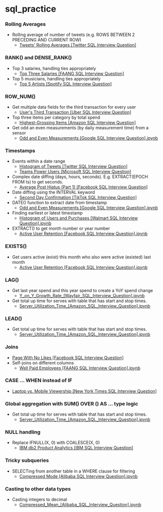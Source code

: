 # sql_practice

### Rolling Averages
* Rolling average of number of tweets (e.g. ROWS BETWEEN 2 PRECEDING AND CURRENT ROW)
  * [Tweets' Rolling Averages [Twitter SQL Interview Question]](https://github.com/lawgorithm/sql_practice/blob/main/Tweets'_Rolling_Averages_%5BTwitter_SQL_Interview_Question%5D.ipynb)
 
### RANK() and DENSE_RANK()
* Top 3 salaries, handling ties appropriately
  * [Top Three Salaries [FAANG SQL Interview Question]](https://github.com/lawgorithm/sql_practice/blob/main/Top_Three_Salaries_%5BFAANG_SQL_Interview_Question%5D.ipynb)
* Top 5 musicians, handling ties appropriately
  * [Top 5 Artists [Spotify SQL Interview Question]](https://colab.research.google.com/github/lawgorithm/sql_practice/blob/main/Top_5_Artists_%5BSpotify_SQL_Interview_Question%5D.ipynb)

### ROW_NUM()
* Get multiple data fields for the third transaction for every user
  * [User's Third Transaction [Uber SQL Interview Question]](https://github.com/lawgorithm/sql_practice/blob/main/User's_Third_Transaction_%5BUber_SQL_Interview_Question%5D.ipynb)
* Top three items per category by total spend
  * [Highest-Grossing Items [Amazon SQL Interview Question]](https://github.com/lawgorithm/sql_practice/blob/main/Highest_Grossing_Items_%5BAmazon_SQL_Interview_Question%5D.ipynb)
* Get odd an even measurements (by daily measurement time) from a sensor
  * [Odd and Even Measurements [Google SQL Interview Question].ipynb](https://github.com/lawgorithm/sql_practice/blob/main/Odd_and_Even_Measurements_%5BGoogle_SQL_Interview_Question%5D.ipynb)

### Timestamps
* Events within a date range
  * [Histogram of Tweets [Twitter SQL Interview Question]](https://github.com/lawgorithm/sql_practice/blob/main/Histogram_of_Tweets_%5BTwitter_SQL_Interview_Question%5D.ipynb)
  * [Teams Power Users [Microsoft SQL Interview Question]](https://github.com/lawgorithm/sql_practice/blob/main/Teams_Power_Users_%5BMicrosoft_SQL_Interview_Question%5D.ipynb)
* Complex date diffing (days, hours, seconds). E.g. EXTRACT(EPOCH FROM ts) to get seconds.
  * [Average Post Hiatus (Part 1) [Facebook SQL Interview Question]](https://github.com/lawgorithm/sql_practice/blob/main/Average_Post_Hiatus_(Part_1)_%5BFacebook_SQL_Interview_Question%5D.ipynb)
* Date diffing using the INTERVAL keyword
  * [Second Day Confirmation [TikTok SQL Interview Question]](https://github.com/lawgorithm/sql_practice/blob/main/Second_Day_Confirmation_%5BTikTok_SQL_Interview_Question%5D.ipynb)
* DATE() function to extract date from timestamp
  * [Odd and Even Measurements [Google SQL Interview Question].ipynb](https://github.com/lawgorithm/sql_practice/blob/main/Odd_and_Even_Measurements_%5BGoogle_SQL_Interview_Question%5D.ipynb)
* Finding earliest or latest timestamp
  * [Histogram of Users and Purchases [Walmart SQL Interview Question].ipynb](https://github.com/lawgorithm/sql_practice/blob/main/Histogram_of_Users_and_Purchases_%5BWalmart_SQL_Interview_Question%5D.ipynb)
* EXTRACT() to get month number or year number
  * [Active User Retention [Facebook SQL Interview Question].ipynb](https://github.com/lawgorithm/sql_practice/blob/main/Active_User_Retention_%5BFacebook_SQL_Interview_Question%5D.ipynb)
 
### EXISTS()
* Get users active (exist) this month who also were active (existed) last month
  * [Active User Retention [Facebook SQL Interview Question].ipynb](https://github.com/lawgorithm/sql_practice/blob/main/Active_User_Retention_%5BFacebook_SQL_Interview_Question%5D.ipynb)
 
### LAG()
* Get last year spend and this year spend to create a YoY spend change
  * [Y_on_Y_Growth_Rate_[Wayfair_SQL_Interview_Question].ipynb](https://github.com/lawgorithm/sql_practice/blob/main/Y_on_Y_Growth_Rate_%5BWayfair_SQL_Interview_Question%5D.ipynb)
* Get total up time for serves with table that has start and stop times.
  * [Server_Utilization_Time_[Amazon_SQL_Interview_Question].ipynb](https://github.com/lawgorithm/sql_practice/blob/main/Server_Utilization_Time_%5BAmazon_SQL_Interview_Question%5D.ipynb)

### LEAD()
* Get total up time for serves with table that has start and stop times.
  * [Server_Utilization_Time_[Amazon_SQL_Interview_Question].ipynb](https://github.com/lawgorithm/sql_practice/blob/main/Server_Utilization_Time_%5BAmazon_SQL_Interview_Question%5D.ipynb)

### Joins
* [Page With No Likes [Facebook SQL Interview Question]](https://github.com/lawgorithm/sql_practice/blob/main/Page_With_No_Likes_%5BFacebook_SQL_Interview_Question%5D.ipynb)
* Self-joins on different columns
  * [Well Paid Employees [FAANG SQL Interview Question].ipynb](https://github.com/lawgorithm/sql_practice/blob/main/Well_Paid_Employees_%5BFAANG_SQL_Interview_Question%5D.ipynb)

### CASE ... WHEN instead of IF
* [Laptop vs. Mobile Viewership [New York Times SQL Interview Question]](https://github.com/lawgorithm/sql_practice/blob/main/Laptop_vs_Mobile_Viewership_%5BNew_York_Times_SQL_Interview_Question%5D.ipynb)

### Global aggregation with SUM() OVER () AS ... type logic
* Get total up time for serves with table that has start and stop times.
  * [Server_Utilization_Time_[Amazon_SQL_Interview_Question].ipynb](https://github.com/lawgorithm/sql_practice/blob/main/Server_Utilization_Time_%5BAmazon_SQL_Interview_Question%5D.ipynb)

### NULL handling
* Replace IFNULL(X, 0) with COALESCE(X, 0)
  * [IBM db2 Product Analytics [IBM SQL Interview Question]](https://github.com/lawgorithm/sql_practice/blob/main/IBM_db2_Product_Analytics_%5BIBM_SQL_Interview_Question%5D.ipynb)
 
### Tricky subqueries 
* SELECTing from another table in a WHERE clause for filtering
  * [Compressed Mode [Alibaba SQL Interview Question].ipynb](https://github.com/lawgorithm/sql_practice/blob/main/Compressed_Mode_%5BAlibaba_SQL_Interview_Question%5D.ipynb)

### Casting to other data types
* Casting integers to decimal
  * [Compressed_Mean_[Alibaba_SQL_Interview_Question].ipynb](https://github.com/lawgorithm/sql_practice/blob/main/Compressed_Mean_%5BAlibaba_SQL_Interview_Question%5D.ipynb)

